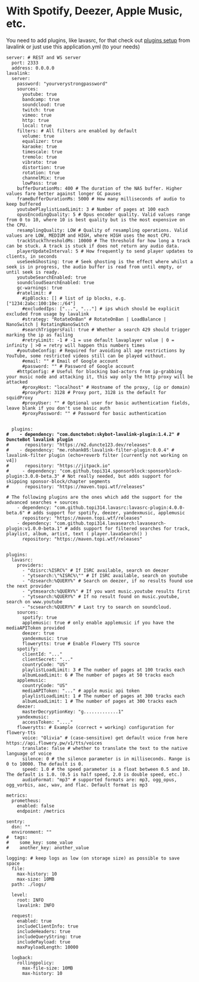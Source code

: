 # With Spotify, Deezer, Apple Music, etc.

You need to add plugins, like lavasrc, for that check out [plugins setup](https://lavalink.dev/plugins.html) from lavalink or just use this  application.yml (to your needs)

<pre class="language-yaml" data-title="application.yml"><code class="lang-yaml">server: # REST and WS server
  port: 2333
  address: 0.0.0.0
lavalink:
  server:
    password: "yourverystrongpassword"
    sources:
      youtube: true
      bandcamp: true
      soundcloud: true
      twitch: true
      vimeo: true
      http: true
      local: true
    filters: # All filters are enabled by default
      volume: true
      equalizer: true
      karaoke: true
      timescale: true
      tremolo: true
      vibrato: true
      distortion: true
      rotation: true
      channelMix: true
      lowPass: true
    bufferDurationMs: 400 # The duration of the NAS buffer. Higher values fare better against longer GC pauses
    frameBufferDurationMs: 5000 # How many milliseconds of audio to keep buffered
    youtubePlaylistLoadLimit: 3 # Number of pages at 100 each
    opusEncodingQuality: 5 # Opus encoder quality. Valid values range from 0 to 10, where 10 is best quality but is the most expensive on the CPU.
    resamplingQuality: LOW # Quality of resampling operations. Valid values are LOW, MEDIUM and HIGH, where HIGH uses the most CPU.
    trackStuckThresholdMs: 10000 # The threshold for how long a track can be stuck. A track is stuck if does not return any audio data.
    playerUpdateInterval: 5 # How frequently to send player updates to clients, in seconds
    useSeekGhosting: true # Seek ghosting is the effect where whilst a seek is in progress, the audio buffer is read from until empty, or until seek is ready.
    youtubeSearchEnabled: true
    soundcloudSearchEnabled: true
    gc-warnings: true
    #ratelimit: # 
      #ipBlocks: [] # list of ip blocks, e.g. ["1234:2abc:100:10e::/64"]
      #excludedIps: ["...", "..."] # ips which should be explicit excluded from usage by lavalink
      #strategy: "RotateOnBan" # RotateOnBan | LoadBalance | NanoSwitch | RotatingNanoSwitch
      #searchTriggersFail: true # Whether a search 429 should trigger marking the ip as failing
      #retryLimit: -1 # -1 = use default lavaplayer value | 0 = infinity | >0 = retry will happen this numbers times
    #youtubeConfig: # Required for avoiding all age restrictions by YouTube, some restricted videos still can be played without.
      #email: "" # Email of Google account
      #password: "" # Password of Google account
    #httpConfig: # Useful for blocking bad-actors from ip-grabbing your music node and attacking it, this way only the http proxy will be attacked
      #proxyHost: "localhost" # Hostname of the proxy, (ip or domain)
      #proxyPort: 3128 # Proxy port, 3128 is the default for squidProxy
      #proxyUser: "" # Optional user for basic authentication fields, leave blank if you don't use basic auth
      #proxyPassword: "" # Password for basic authentication


  plugins:
<strong>#    - dependency: "com.dunctebot:skybot-lavalink-plugin:1.4.2" # DuncteBot lavalink plugin
</strong>#      repository: "https://m2.duncte123.dev/releases"
#    - dependency: "me.rohank05:lavalink-filter-plugin:0.0.4" # lavalink-filter plugin (echo+reverb filter [currently not working on v4])
#      repository: "https://jitpack.io"
#     - dependency: "com.github.topi314.sponsorblock:sponsorblock-plugin:3.0.0-beta.3" # Not really needed, but adds support for skipping sponsor-block/chapter segments 
#      repository: "https://maven.topi.wtf/releases"

# The following plugins are the ones which add the support for the advanced searches + sources
    - dependency: "com.github.topi314.lavasrc:lavasrc-plugin:4.0.0-beta.6" # adds support for spotify, deezer, yandexmusic, applemusic
      repository: "https://maven.topi.wtf/releases"
    - dependency: "com.github.topi314.lavasearch:lavasearch-plugin:v1.0.0-beta.1" # adds support for filtered searches for track, playlist, album, artist, text ( player.lavaSearch() )
      repository: "https://maven.topi.wtf/releases"
    

plugins:
  lavasrc:
    providers:
      - "dzisrc:%ISRC%" # If ISRC available, search on deezer
      - "ytsearch:\"%ISRC%\"" # If ISRC available, search on youtube
      - "dzsearch:%QUERY%" # Search on deezer, if no results found use the next provider
      - "ytmsearch:%QUERY%" # If you want music.youtube results first
      - "ytsearch:%QUERY%" # If no result found on music.youtube, search on www.youtube
      - "scsearch:%QUERY%" # Last try to search on soundcloud.
    sources:
      spotify: true
      applemusic: true # only enable applemusic if you have the mediaAPIToken provided
      deezer: true
      yandexmusic: true
      flowerytts: true # Enable Flowery TTS source
    spotify:
      clientId: "..."
      clientSecret: "..."
      countryCode: "US"
      playlistLoadLimit: 3 # The number of pages at 100 tracks each
      albumLoadLimit: 6 # The number of pages at 50 tracks each
    applemusic:
      countryCode: "US" 
      mediaAPIToken: "..." # apple music api token
      playlistLoadLimit: 1 # The number of pages at 300 tracks each
      albumLoadLimit: 1 # The number of pages at 300 tracks each
    deezer:
      masterDecryptionKey: "g.............1"
    yandexmusic:
      accessToken: "...."
    flowerytts: # Example (correct + working) configuration for flowery-tts
      voice: "Olivia" # (case-sensitive) get default voice from here https://api.flowery.pw/v1/tts/voices
      translate: false # whether to translate the text to the native language of voice
      silence: 0 # the silence parameter is in milliseconds. Range is 0 to 10000. The default is 0.
      speed: 1.0 # the speed parameter is a float between 0.5 and 10. The default is 1.0. (0.5 is half speed, 2.0 is double speed, etc.)
      audioFormat: "mp3" # supported formats are: mp3, ogg_opus, ogg_vorbis, aac, wav, and flac. Default format is mp3

metrics:
  prometheus:
    enabled: false
    endpoint: /metrics

sentry:
  dsn: ""
  environment: ""
#  tags:
#    some_key: some_value
#    another_key: another_value

logging: # keep logs as low (on storage size) as possible to save space
  file:
    max-history: 10
    max-size: 10MB
  path: ./logs/

  level:
    root: INFO
    lavalink: INFO

  request:
    enabled: true
    includeClientInfo: true
    includeHeaders: true
    includeQueryString: true
    includePayload: true
    maxPayloadLength: 10000

  logback:
    rollingpolicy:
      max-file-size: 10MB
      max-history: 10
</code></pre>
